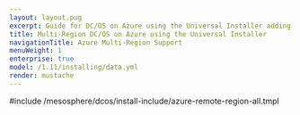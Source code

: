 ```yaml
---
layout: layout.pug
excerpt: Guide for DC/OS on Azure using the Universal Installer adding a remote region.
title: Multi-Region DC/OS on Azure using the Universal Installer
navigationTitle: Azure Multi-Region Support
menuWeight: 1
enterprise: true
model: /1.11/installing/data.yml
render: mustache
---
```


#include /mesosphere/dcos/install-include/azure-remote-region-all.tmpl
